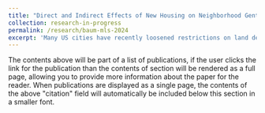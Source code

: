 ```yaml
---
title: "Direct and Indirect Effects of New Housing on Neighborhood Gentrification"
collection: research-in-progress
permalink: /research/baum-mls-2024
excerpt: 'Many US cities have recently loosened restrictions on land development to address housing shortages. While this theoretically reduces rents and benefits low-income households, household demand can also change when housing or resident characteristics change, making the equilibrium effects of expansions unclear. In this paper, I show that reforms that expand supply of desirable housing in desirable neighborhoods can have distributional consequences, improving the welfare of a city’s higher-income residents while making some lower-income residents worse-off. I study the effects of Houston’s 1998 minimum lot size reduction, which allowed construction of new, small single-family homes in the city’s downtown. Using new distributional synthetic con- trol methods, I estimate that the reform resulted in higher-income households moving downtown, poor families moving out, and rents increasing throughout Houston. Down- town neighborhood quality improved but low-income households did not benefit, living in similar neighborhoods further from downtown after the reform. These results show the importance of considering heterogeneity in households’ location and housing pref- erences when designing land-use reforms.'
---
```


The contents above will be part of a list of publications, if the user clicks the link for the publication than the contents of section will be rendered as a full page, allowing you to provide more information about the paper for the reader. When publications are displayed as a single page, the contents of the above "citation" field will automatically be included below this section in a smaller font.


